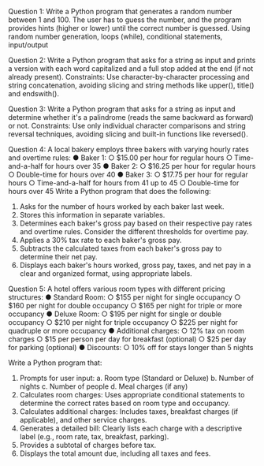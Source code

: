 Question 1:
Write a Python program that generates a random number between 1 and 100. The user has to guess the
number, and the program provides hints (higher or lower) until the correct number is guessed. Using random
number generation, loops (while), conditional statements, input/output

Question 2:
Write a Python program that asks for a string as input and prints a version with each word capitalized and a full
stop added at the end (if not already present). Constraints: Use character-by-character processing and string
concatenation, avoiding slicing and string methods like upper(), title() and endswith().

Question 3:
Write a Python program that asks for a string as input and determine whether it's a palindrome (reads the
same backward as forward) or not.
Constraints: Use only individual character comparisons and string reversal techniques, avoiding slicing and
built-in functions like reversed().

Question 4:
A local bakery employs three bakers with varying hourly rates and overtime rules:
● Baker 1:
○ $15.00 per hour for regular hours
○ Time-and-a-half for hours over 35
● Baker 2:
○ $16.25 per hour for regular hours
○ Double-time for hours over 40
● Baker 3:
○ $17.75 per hour for regular hours
○ Time-and-a-half for hours from 41 up to 45
○ Double-time for hours over 45
Write a Python program that does the following:
1. Asks for the number of hours worked by each baker last week.
2. Stores this information in separate variables.
3. Determines each baker's gross pay based on their respective pay rates and overtime rules. Consider
the different thresholds for overtime pay.
4. Applies a 30% tax rate to each baker's gross pay.
5. Subtracts the calculated taxes from each baker's gross pay to determine their net pay.
6. Displays each baker's hours worked, gross pay, taxes, and net pay in a clear and organized format,
using appropriate labels.

Question 5:
A hotel offers various room types with different pricing structures:
● Standard Room:
○ $155 per night for single occupancy
○ $160 per night for double occupancy
○ $165 per night for triple or more occupancy
● Deluxe Room:
○ $195 per night for single or double occupancy
○ $210 per night for triple occupancy
○ $225 per night for quadruple or more occupancy
● Additional charges:
○ 12% tax on room charges
○ $15 per person per day for breakfast (optional)
○ $25 per day for parking (optional)
● Discounts:
○ 10% off for stays longer than 5 nights

Write a Python program that:
1. Prompts for user input:
a. Room type (Standard or Deluxe)
b. Number of nights
c. Number of people
d. Meal charges (if any)
2. Calculates room charges: Uses appropriate conditional statements to determine the correct rates based
on room type and occupancy.
3. Calculates additional charges: Includes taxes, breakfast charges (if applicable), and other service
charges.
4. Generates a detailed bill: Clearly lists each charge with a descriptive label (e.g., room rate, tax,
breakfast, parking).
5. Provides a subtotal of charges before tax.
6. Displays the total amount due, including all taxes and fees.
